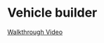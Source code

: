 # Vehicle builder

[Walkthrough Video](https://app.screencastify.com/v3/watch/ydhBsuJPKCBQGjx0xced)

